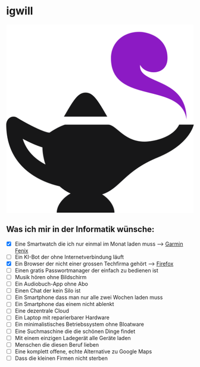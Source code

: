 # igwill

![](./static/favicon.svg)

## Was ich mir in der Informatik wünsche:

- [x] Eine Smartwatch die ich nur einmal im Monat laden muss --> [Garmin Fenix](https://www.garmin.com/de-CH/p/641435)
- [ ] Ein KI-Bot der ohne Internetverbindung läuft
- [x] Ein Browser der nicht einer grossen Techfirma gehört --> [Firefox](https://www.firefox.com)
- [ ] Einen gratis Passwortmanager der einfach zu bedienen ist
- [ ] Musik hören ohne Bildschirm
- [ ] Ein Audiobuch-App ohne Abo
- [ ] Einen Chat der kein Silo ist
- [ ] Ein Smartphone dass man nur alle zwei Wochen laden muss
- [ ] Ein Smartphone das einem nicht ablenkt
- [ ] Eine dezentrale Cloud
- [ ] Ein Laptop mit reparierbarer Hardware
- [ ] Ein minimalistisches Betriebssystem ohne Bloatware
- [ ] Eine Suchmaschine die die schönen Dinge findet
- [ ] Mit einem einzigen  Ladegerät alle Geräte laden
- [ ] Menschen die diesen Beruf lieben
- [ ] Eine komplett offene, echte Alternative zu Google Maps
- [ ] Dass die kleinen Firmen nicht sterben
